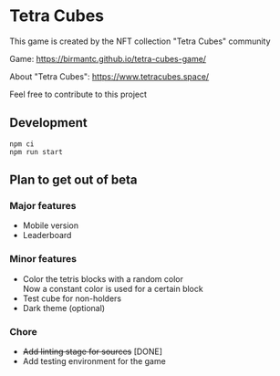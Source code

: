 # Tetra Cubes

This game is created by the NFT collection "Tetra Cubes" community

Game: https://birmantc.github.io/tetra-cubes-game/

About "Tetra Cubes": https://www.tetracubes.space/

Feel free to contribute to this project 

## Development

```
npm ci
npm run start
```

## Plan to get out of beta

### Major features

- Mobile version
- Leaderboard

### Minor features

- Color the tetris blocks with a random color  
  Now a constant color is used for a certain block
- Test cube for non-holders
- Dark theme (optional)

### Chore

- ~~Add linting stage for sources~~ [DONE]
- Add testing environment for the game
